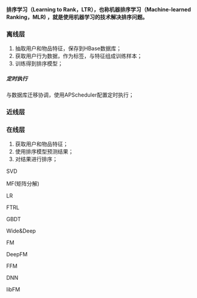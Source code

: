 **排序学习（Learning to Rank，LTR），也称机器排序学习（Machine-learned Ranking，MLR) ，就是使用机器学习的技术解决排序问题。**

### 离线层

1. 抽取用户和物品特征，保存到HBase数据库；
2. 获取用户行为数据，作为标签，与特征组成训练样本；
3. 训练得到排序模型；

##### 定时执行

与数据库迁移协调，使用APScheduler配置定时执行；

### 近线层

### 在线层

1. 获取用户和物品特征；
2. 使用排序模型预测结果；
3. 对结果进行排序；



SVD

MF(矩阵分解)

LR

FTRL

GBDT

Wide&Deep

FM

DeepFM

FFM

DNN

libFM